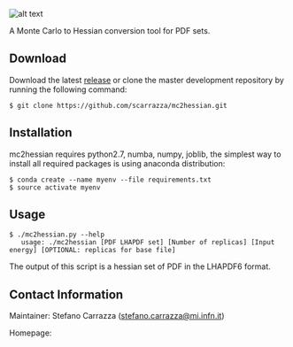 ![alt text](https://github.com/scarrazza/mc2hessian/raw/master/extra/mc2h.png "Logo")

A Monte Carlo to Hessian conversion tool for PDF sets.

## Download

Download the latest [release](https://github.com/scarrazza/mc2hessian/releases) or clone the master development repository by running the following command:

```Shell
$ git clone https://github.com/scarrazza/mc2hessian.git
```

## Installation

mc2hessian requires python2.7, numba, numpy, joblib, the simplest way to install all required packages is using anaconda distribution:

```Shell
$ conda create --name myenv --file requirements.txt
$ source activate myenv
```

## Usage

```Shell
$ ./mc2hessian.py --help
   usage: ./mc2hessian [PDF LHAPDF set] [Number of replicas] [Input energy] [OPTIONAL: replicas for base file]

```

The output of this script is a hessian set of PDF in the LHAPDF6 format.

## Contact Information

Maintainer: Stefano Carrazza (stefano.carrazza@mi.infn.it)

Homepage: